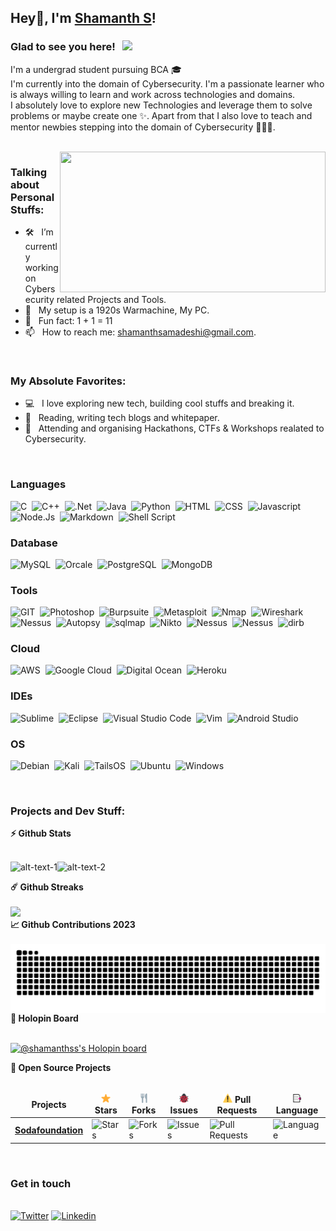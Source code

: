## Hey👋, I'm [Shamanth S](https://github.com/shamanthss/)!

### Glad to see you here! &nbsp; ![](https://komarev.com/ghpvc/?username=shamanthss&style=flat-square&label=Profile+Views)

I'm a undergrad student pursuing BCA 🎓<br>
I'm currently into the domain of Cybersecurity. I'm a passionate learner who is always willing to learn and work across technologies and domains.<br>I absolutely love to explore new Technologies and leverage them to solve problems or maybe create one ✨. Apart from that I also love to teach and mentor newbies stepping into the domain of Cybersecurity 👨🏻‍💻.

<br>

<img align="right" height="225" width="425" alt="" src="https://github.com/shamanthss/shamanthss/blob/main/img/hackur.gif"/>

### Talking about Personal Stuffs:

- 🛠 &nbsp; I’m currently working on Cybersecurity related Projects and Tools.
- 🚀 &nbsp; My setup is a 1920s Warmachine, My PC.
- 👾 &nbsp; Fun fact: 1 + 1 = 11
- 📫 &nbsp; How to reach me: shamanthsamadeshi@gmail.com.
<!--- 📝 &nbsp; Checkout my [Resume](https://github.com/shamanthss/shamanthss/blob/master/resume.pdf) #add resume later-->
<br>

### My Absolute Favorites:

- 💻 &nbsp; I love exploring new tech, building cool stuffs and breaking it.
- 📰 &nbsp; Reading, writing tech blogs and whitepaper.
- 🍕 &nbsp; Attending and organising Hackathons, CTFs & Workshops realated to Cybersecurity.

<br>

### Languages

![C](https://img.shields.io/badge/C-00599C?style=for-the-badge&logo=c&logoColor=white)&nbsp;
![C++](https://img.shields.io/badge/C%2B%2B-00599C?style=for-the-badge&logo=c%2B%2B&logoColor=white)&nbsp;
![.Net](https://img.shields.io/badge/.NET-5C2D91?style=for-the-badge&logo=.net&logoColor=white)&nbsp;
![Java](https://img.shields.io/badge/java-%23ED8B00.svg?style=for-the-badge&logo=openjdk&logoColor=white)&nbsp;
![Python](https://img.shields.io/badge/Python-14354C?style=for-the-badge&logo=python&logoColor=white)&nbsp;
![HTML](https://img.shields.io/badge/HTML5-E34F26?style=for-the-badge&logo=html5&logoColor=white)&nbsp;
![CSS](https://img.shields.io/badge/CSS3-1572B6?style=for-the-badge&logo=css3&logoColor=white)&nbsp;
![Javascript](https://img.shields.io/badge/JavaScript-F7DF1E?style=for-the-badge&logo=javascript&logoColor=black)&nbsp;
![Node.Js](https://img.shields.io/badge/Node.js-43853D?style=for-the-badge&logo=node.js&logoColor=white)&nbsp;
![Markdown](https://img.shields.io/badge/Markdown-000000?style=for-the-badge&logo=markdown&logoColor=white)&nbsp;
![Shell Script](https://img.shields.io/badge/Shell_Script-121011?style=for-the-badge&logo=gnu-bash&logoColor=white)&nbsp;

### Database

![MySQL](https://img.shields.io/badge/MySQL-00000F?style=for-the-badge&logo=mysql&logoColor=white)&nbsp;
![Orcale](https://img.shields.io/badge/Oracle-F80000?style=for-the-badge&logo=oracle&logoColor=black)&nbsp;
![PostgreSQL](https://img.shields.io/badge/MongoDB-4EA94B?style=for-the-badge&logo=mongodb&logoColor=white)&nbsp;
![MongoDB](https://img.shields.io/badge/MongoDB-4EA94B?style=for-the-badge&logo=mongodb&logoColor=white)&nbsp;

### Tools

![GIT](https://img.shields.io/badge/GitHub-100000?style=for-the-badge&logo=github&logoColor=white)&nbsp;
![Photoshop](https://img.shields.io/badge/Photoshop-31A8FF?style=for-the-badge&logo=Adobe%20Photoshop&logoColor=white)&nbsp;
![Burpsuite](https://img.shields.io/badge/burpsuite-ff9f00?style=for-the-badge&logoColor=white)&nbsp;
![Metasploit](https://img.shields.io/badge/Metasploit-0b5394?style=for-the-badge&logoColor=white)&nbsp;
![Nmap](https://img.shields.io/badge/nmap-9fc5e8?style=for-the-badge&logoColor=white)&nbsp;
![Wireshark](https://img.shields.io/badge/wireshark-0092ff?style=for-the-badge&logoColor=white)&nbsp;
![Nessus](https://img.shields.io/badge/nessus-999999?style=for-the-badge&logoColor=white)&nbsp;
![Autopsy](https://img.shields.io/badge/Autopsy%20Forensics-1DBF73?style=for-the-badge&logoColor=white)&nbsp;
![sqlmap](https://img.shields.io/badge/SQLmap-f1c232?style=for-the-badge&logoColor=white)&nbsp;
![Nikto](https://img.shields.io/badge/nikto-cc0000?style=for-the-badge&logoColor=white)&nbsp;
![Nessus](https://img.shields.io/badge/Aircrack--ng-e5a94b?style=for-the-badge&logoColor=white)&nbsp;
![Nessus](https://img.shields.io/badge/Maltego-8e7cc3?style=for-the-badge&logoColor=white)&nbsp;
![dirb](https://img.shields.io/badge/DirBuster-999999?style=for-the-badge&logoColor=white)&nbsp;

### Cloud

![AWS](https://img.shields.io/badge/Amazon_AWS-FF9900?style=for-the-badge&logo=amazonaws&logoColor=white)&nbsp;
![Google Cloud](https://img.shields.io/badge/Google_Cloud-4285F4?style=for-the-badge&logo=google-cloud&logoColor=white)&nbsp;
![Digital Ocean](https://img.shields.io/badge/Digital_Ocean-0080FF?style=for-the-badge&logo=DigitalOcean&logoColor=white)&nbsp;
![Heroku](https://img.shields.io/badge/Heroku-430098?style=for-the-badge&logo=heroku&logoColor=white)&nbsp;

### IDEs

![Sublime](https://img.shields.io/badge/sublime-%23575757.svg?&style=for-the-badge&logo=sublime-text&logoColor=important)&nbsp;
![Eclipse](https://img.shields.io/badge/Eclipse-FE7A16.svg?style=for-the-badge&logo=Eclipse&logoColor=white)&nbsp;
![Visual Studio Code](https://img.shields.io/badge/Visual%20Studio%20Code-0078d7.svg?style=for-the-badge&logo=visual-studio-code&logoColor=white)&nbsp;
![Vim](https://img.shields.io/badge/VIM-%2311AB00.svg?style=for-the-badge&logo=vim&logoColor=white)&nbsp;
![Android Studio](https://img.shields.io/badge/Android_Studio-3DDC84?style=for-the-badge&logo=android-studio&logoColor=white)&nbsp;

### OS

![Debian](https://img.shields.io/badge/Debian-A81D33?style=for-the-badge&logo=debian&logoColor=white)&nbsp;
![Kali](https://img.shields.io/badge/Kali_Linux-2793D6?style=for-the-badge&logo=kali-linux&logoColor=white)&nbsp;
![TailsOS](https://img.shields.io/badge/Tails%20-56347C?&style=for-the-badge&logo=tails&logoColor=white)&nbsp;
![Ubuntu](https://img.shields.io/badge/Ubuntu-E95420?style=for-the-badge&logo=ubuntu&logoColor=white)&nbsp;
![Windows](https://img.shields.io/badge/Windows-0078D6?style=for-the-badge&logo=windows&logoColor=white)&nbsp;
 

<br>

### Projects and Dev Stuff:

  <summary><b>⚡ Github Stats</b></summary>

  <br />
  
![alt-text-1](https://github-readme-stats.vercel.app/api?username=shamanthss&show_icons=true&hide_border=true&&count_private=true&include_all_commits=true%20%22title-2&theme=dark)![alt-text-2](https://github-readme-stats.vercel.app/api/top-langs/?username=shamanthss&exclude_repo=KNN-Image-Classification&show_icons=true&hide_border=true&layout=compact&langs_count=8&theme=dark)
  
  <summary><b>☄️ Github Streaks</b></summary>

  <br />
  <img height="180em" src="https://github-readme-streak-stats.herokuapp.com/?user=shamanthss&hide_border=true&theme=dark" />

  <summary><b>📈 Github Contributions 2023</b></summary>

  <br />
  <img align="center" alt="graph" src="https://github.com/shamanthss/shamanthss/blob/main/img/snake.svg" />

  <summary><b>🔰 Holopin Board</b></summary>
  <br />
  
  [![@shamanthss's Holopin board](https://holopin.io/api/user/board?user=shamanthss)](https://holopin.io/@shamanthss)
  

  <summary><b>🚀 Open Source Projects</b></summary>

  <br />
  <table>
    <thead align="center">
      <tr border: none;>
        <td><b> Projects</b></td>
        <td><b><img height="15px" width="15px" src="https://github.com/shamanthss/shamanthss/blob/main/img/star.png">  Stars</b></td>
        <td><b><img height="15px" width="15px" src="https://github.com/shamanthss/shamanthss/blob/main/img/fork.png">  Forks</b></td>
        <td><b><img height="15px" width="15px" src="https://github.com/shamanthss/shamanthss/blob/main/img/bug.png">  Issues</b></td>
        <td><b><img height="15px" width="15px" src="https://github.com/shamanthss/shamanthss/blob/main/img/pull.png">  Pull Requests</b></td>
        <td><b><img height="15px" width="15px" src="https://github.com/shamanthss/shamanthss/blob/main/img/lang.png">  Language</b></td>
      </tr>
    </thead>
    <tbody>
      <tr>
	<td><a href="https://github.com/sodafoundation/delfin"><b>Sodafoundation</b></a></td>
        <td><img alt="Stars" src="https://img.shields.io/github/stars/sodafoundation/delfin?style=flat-square&labelColor=343b41"/></td>
        <td><img alt="Forks" src="https://img.shields.io/github/forks/sodafoundation/delfin?style=flat-square&labelColor=343b41"/></td>
        <td><img alt="Issues" src="https://img.shields.io/github/issues/sodafoundation/delfin?style=flat-square"/></td>
        <td><img alt="Pull Requests" src="https://img.shields.io/github/issues-pr/sodafoundation/delfin?style=flat-square"/></td>
        <td><img alt="Language" src="https://img.shields.io/github/languages/top/sodafoundation/delfin?style=flat-square"/></td> 
      </tr>
   </tbody>
  </table>
  <br />
</details>

### Get in touch
<br>[![Twitter](https://img.shields.io/badge/Twitter-1DA1F2?style=for-the-badge&logo=twitter&logoColor=white)](https://twitter.com/shamanthss)
[![Linkedin](https://img.shields.io/badge/LinkedIn-0077B5?style=for-the-badge&logo=linkedin&logoColor=white)](https://www.linkedin.com/in/shamanthss/)
